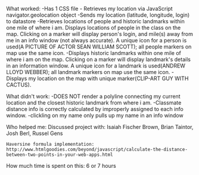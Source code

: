 What worked:
	-Has 1 CSS file
	- Retrieves my location via JavaScript navigator.geolocation object
	-Sends my location (latitude, longitude, login) to datastore
	-Retrieves locations of people and historic landmarks within one mile of where i am.
	Displays locations of people in the class on the map. Clicking on a marker will display person's login, and mile(s) away from me in an info window (not always accurate). A unique icon for a person is used(A PICTURE OF ACTOR SEAN WILLIAM SCOTT); all people markers on map use the same icon.
	-Displays historic landmarks within one mile of where i am on the map. Clicking on a marker will display landmark's details in an information window. A unique icon for a landmark is used(ANDREW LLOYD WEBBER); all landmark markers on map use the same icon.
	-Displays my location on the map with unique marker(CLIP-ART GUY WITH CACTUS). 


	
What didn't work:
	-DOES NOT render a polyline connecting my current location and the closest historic landmark from where i am.
	-Classmate distance info is correctly calculated by improperly assigned to each info window.
	-clickling on my name only pulls up my name in an info window

Who helped me:
	Discussed project with: Isaiah Fischer Brown, Brian Taintor, Josh Berl, Russel Gens

	Haversine formula implementation: http://www.htmlgoodies.com/beyond/javascript/calculate-the-distance-between-two-points-in-your-web-apps.html



How much time is spent on this:
	6 or 7 hours